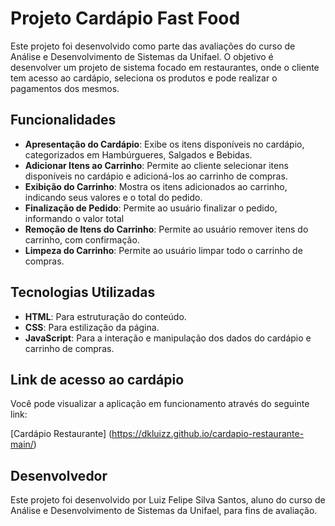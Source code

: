 # Projeto Cardápio Fast Food

Este projeto foi desenvolvido como parte das avaliações do curso de Análise e Desenvolvimento de Sistemas da Unifael. O objetivo é desenvolver um projeto de sistema focado em restaurantes, onde o cliente tem acesso ao cardápio, seleciona os produtos e pode realizar o pagamentos dos mesmos.

## Funcionalidades

- **Apresentação do Cardápio**: Exibe os itens disponíveis no cardápio, categorizados em Hambúrgueres, Salgados e Bebidas.
- **Adicionar Itens ao Carrinho**: Permite ao cliente selecionar itens disponíveis no cardápio e adicioná-los ao carrinho de compras.
- **Exibição do Carrinho**: Mostra os itens adicionados ao carrinho, indicando seus valores e o total do pedido.
- **Finalização de Pedido**: Permite ao usuário finalizar o pedido, informando o valor total
- **Remoção de Itens do Carrinho**: Permite ao usuário remover itens do carrinho, com confirmação.
- **Limpeza do Carrinho**: Permite ao usuário limpar todo o carrinho de compras.

## Tecnologias Utilizadas

- **HTML**: Para estruturação do conteúdo.
- **CSS**: Para estilização da página.
- **JavaScript**: Para a interação e manipulação dos dados do cardápio e carrinho de compras.

## Link de acesso ao cardápio

Você pode visualizar a aplicação em funcionamento através do seguinte link:

[Cardápio Restaurante] (https://dkluizz.github.io/cardapio-restaurante-main/)

## Desenvolvedor

Este projeto foi desenvolvido por Luiz Felipe Silva Santos, aluno do curso de Análise e Desenvolvimento de Sistemas da Unifael, para fins de avaliação.

